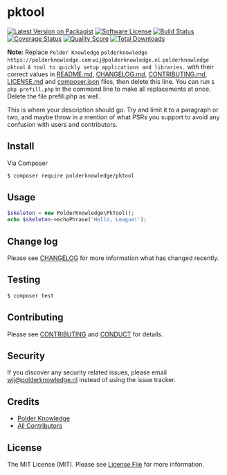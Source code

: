 # pktool

[![Latest Version on Packagist][ico-version]][link-packagist]
[![Software License][ico-license]](LICENSE.md)
[![Build Status][ico-travis]][link-travis]
[![Coverage Status][ico-scrutinizer]][link-scrutinizer]
[![Quality Score][ico-code-quality]][link-code-quality]
[![Total Downloads][ico-downloads]][link-downloads]

**Note:** Replace ```Polder Knowledge``` ```polderknowledge``` ```https://polderknowledge.com``` ```wij@polderknowledge.nl``` ```polderknowledge``` ```pktool``` ```A tool to quickly setup applications and libraries.``` with their correct values in [README.md](README.md), [CHANGELOG.md](CHANGELOG.md), [CONTRIBUTING.md](CONTRIBUTING.md), [LICENSE.md](LICENSE.md) and [composer.json](composer.json) files, then delete this line. You can run `$ php prefill.php` in the command line to make all replacements at once. Delete the file prefill.php as well.

This is where your description should go. Try and limit it to a paragraph or two, and maybe throw in a mention of what
PSRs you support to avoid any confusion with users and contributors.

## Install

Via Composer

``` bash
$ composer require polderknowledge/pktool
```

## Usage

``` php
$skeleton = new PolderKnowledge\PkTool();
echo $skeleton->echoPhrase('Hello, League!');
```

## Change log

Please see [CHANGELOG](CHANGELOG.md) for more information what has changed recently.

## Testing

``` bash
$ composer test
```

## Contributing

Please see [CONTRIBUTING](CONTRIBUTING.md) and [CONDUCT](CONDUCT.md) for details.

## Security

If you discover any security related issues, please email wij@polderknowledge.nl instead of using the issue tracker.

## Credits

- [Polder Knowledge][link-author]
- [All Contributors][link-contributors]

## License

The MIT License (MIT). Please see [License File](LICENSE.md) for more information.

[ico-version]: https://img.shields.io/packagist/v/polderknowledge/pktool.svg?style=flat-square
[ico-license]: https://img.shields.io/badge/license-MIT-brightgreen.svg?style=flat-square
[ico-travis]: https://img.shields.io/travis/polderknowledge/pktool/master.svg?style=flat-square
[ico-scrutinizer]: https://img.shields.io/scrutinizer/coverage/g/polderknowledge/pktool.svg?style=flat-square
[ico-code-quality]: https://img.shields.io/scrutinizer/g/polderknowledge/pktool.svg?style=flat-square
[ico-downloads]: https://img.shields.io/packagist/dt/polderknowledge/pktool.svg?style=flat-square

[link-packagist]: https://packagist.org/packages/polderknowledge/pktool
[link-travis]: https://travis-ci.org/polderknowledge/pktool
[link-scrutinizer]: https://scrutinizer-ci.com/g/polderknowledge/pktool/code-structure
[link-code-quality]: https://scrutinizer-ci.com/g/polderknowledge/pktool
[link-downloads]: https://packagist.org/packages/polderknowledge/pktool
[link-author]: https://github.com/polderknowledge
[link-contributors]: ../../contributors
